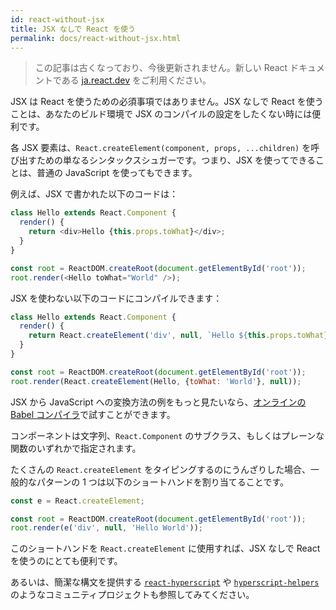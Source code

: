 ```yaml
---
id: react-without-jsx
title: JSX なしで React を使う
permalink: docs/react-without-jsx.html
---
```


<div class="scary">

> この記事は古くなっており、今後更新されません。新しい React ドキュメントである [ja.react.dev](https://ja.react.dev) をご利用ください。

</div>

JSX は React を使うための必須事項ではありません。JSX なしで React を使うことは、あなたのビルド環境で JSX のコンパイルの設定をしたくない時には便利です。

各 JSX 要素は、`React.createElement(component, props, ...children)` を呼び出すための単なるシンタックスシュガーです。つまり、JSX を使ってできることは、普通の JavaScript を使ってもできます。

例えば、JSX で書かれた以下のコードは：

```js
class Hello extends React.Component {
  render() {
    return <div>Hello {this.props.toWhat}</div>;
  }
}

const root = ReactDOM.createRoot(document.getElementById('root'));
root.render(<Hello toWhat="World" />);
```

JSX を使わない以下のコードにコンパイルできます：

```js
class Hello extends React.Component {
  render() {
    return React.createElement('div', null, `Hello ${this.props.toWhat}`);
  }
}

const root = ReactDOM.createRoot(document.getElementById('root'));
root.render(React.createElement(Hello, {toWhat: 'World'}, null));
```

JSX から JavaScript への変換方法の例をもっと見たいなら、[オンラインの Babel コンパイラ](babel://jsx-simple-example)で試すことができます。

コンポーネントは文字列、`React.Component` のサブクラス、もしくはプレーンな関数のいずれかで指定されます。

たくさんの `React.createElement` をタイピングするのにうんざりした場合、一般的なパターンの 1 つは以下のショートハンドを割り当てることです。

```js
const e = React.createElement;

const root = ReactDOM.createRoot(document.getElementById('root'));
root.render(e('div', null, 'Hello World'));
```

このショートハンドを `React.createElement` に使用すれば、JSX なしで React を使うのにとても便利です。

あるいは、簡潔な構文を提供する [`react-hyperscript`](https://github.com/mlmorg/react-hyperscript) や [`hyperscript-helpers`](https://github.com/ohanhi/hyperscript-helpers) のようなコミュニティプロジェクトも参照してみてください。

